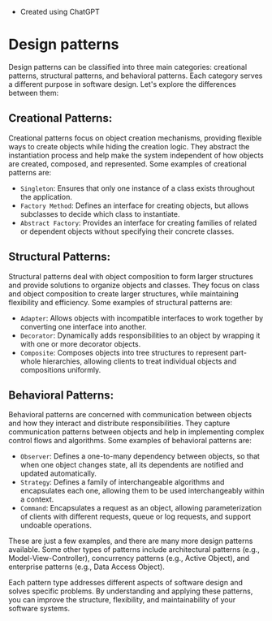 - Created using ChatGPT

# Design patterns

Design patterns can be classified into three main categories: creational patterns, structural patterns, and behavioral patterns. Each category serves a different purpose in software design. Let's explore the differences between them:

## Creational Patterns:

Creational patterns focus on object creation mechanisms, providing flexible ways to create objects while hiding the creation logic. They abstract the instantiation process and help make the system independent of how objects are created, composed, and represented. Some examples of creational patterns are:

- `Singleton`: Ensures that only one instance of a class exists throughout the application.
- `Factory Method`: Defines an interface for creating objects, but allows subclasses to decide which class to instantiate.
- `Abstract Factory`: Provides an interface for creating families of related or dependent objects without specifying their concrete classes.

## Structural Patterns:

Structural patterns deal with object composition to form larger structures and provide solutions to organize objects and classes. They focus on class and object composition to create larger structures, while maintaining flexibility and efficiency. Some examples of structural patterns are:

- `Adapter`: Allows objects with incompatible interfaces to work together by converting one interface into another.
- `Decorator`: Dynamically adds responsibilities to an object by wrapping it with one or more decorator objects.
- `Composite`: Composes objects into tree structures to represent part-whole hierarchies, allowing clients to treat individual objects and compositions uniformly.

## Behavioral Patterns:

Behavioral patterns are concerned with communication between objects and how they interact and distribute responsibilities. They capture communication patterns between objects and help in implementing complex control flows and algorithms. Some examples of behavioral patterns are:

- `Observer`: Defines a one-to-many dependency between objects, so that when one object changes state, all its dependents are notified and updated automatically.
- `Strategy`: Defines a family of interchangeable algorithms and encapsulates each one, allowing them to be used interchangeably within a context.
- `Command`: Encapsulates a request as an object, allowing parameterization of clients with different requests, queue or log requests, and support undoable operations.

These are just a few examples, and there are many more design patterns available. Some other types of patterns include architectural patterns (e.g., Model-View-Controller), concurrency patterns (e.g., Active Object), and enterprise patterns (e.g., Data Access Object).

Each pattern type addresses different aspects of software design and solves specific problems. By understanding and applying these patterns, you can improve the structure, flexibility, and maintainability of your software systems.
